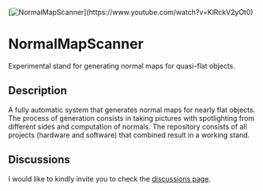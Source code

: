 [![NormalMapScanner](https://j.gifs.com/jYKP3W.gif "https://www.youtube.com/watch?v=KlRckV2yOt0")](https://www.youtube.com/watch?v=KlRckV2yOt0)
# NormalMapScanner
Experimental stand for generating normal maps for quasi-flat objects.

## Description
A fully automatic system that generates normal maps for nearly flat objects. The process of generation consists in taking pictures with spotlighting from different sides and computation of normals. The repository consists of all projects (hardware and software) that combined result in a working stand.

## Discussions
I would like to kindly invite you to check the [discussions page](https://github.com/LigasN/NormalMapScanner/discussions).
